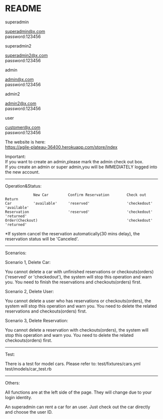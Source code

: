 # README


superadmin  

superadmin@x.com  
password:123456

superadmin2  

superadmin2@x.com  
password:123456

admin  

admin@x.com  
password:123456

admin2  

admin2@x.com  
password:123456

user  

customer@x.com  
password:123456  

The website is here:  
https://agile-plateau-36400.herokuapp.com/store/index 

Important:  
If you want to create an admin,please mark the admin check out box.  
If you create an admin or super admin,you will be IMMEDIATELY logged into the new account.

************************************************************************************************************************
Operation&Status:
								
                 New Car         Confirm Reservation        Check out           Return									
    Car          'available'     'reserved'                 'checkedout'        'available'									
    Reservation                  'reserved'                 'checkedout'        'returned'									
    Order(Checkout)                                         'checkedout'        'returned'									


*If system cancel the reservation automatically(30 mins delay), the reservation status will be 'Canceled'.

************************************************************************************************************************
Scenarios:

Scenario 1, Delete Car:

You cannot delete a car with unfinished reservations or checkouts(orders) ('reserved' or 'checkedout'), the system will stop this operation and warn you.
You need to finish the reservations and checkouts(orders) first. 

Scenario 2, Delete User:

You cannot delete a user who has reservations or checkouts(orders), the system will stop this operation and warn you.
You need to delete the related reservations and checkouts(orders) first.

Scenario 3, Delete Reservation:

You cannot delete a reservation with checkouts(orders), the system will stop this operation and warn you.
You need to delete the related checkouts(orders) first.

************************************************************************************************************************
Test:

There is a test for model cars. 
Please refer to: 
test/fixtures/cars.yml 
test/models/car_test.rb

************************************************************************************************************************
Others:

All functions are at the left side of the page. They will change due to your login identity.

An superadmin can rent a car for an user. Just check out the car directly and choose the user ID.




